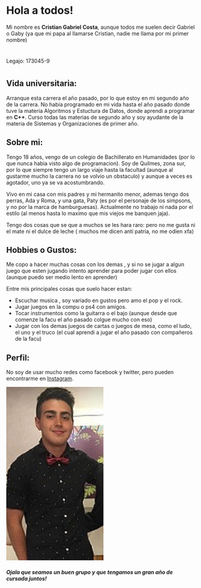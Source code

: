# Hola a todos! 
Mi nombre es **Cristian Gabriel Costa**, aunque todos me suelen decir Gabriel o Gaby (ya que mi papa al llamarse Cristian, nadie me llama por mi primer nombre)
#
Legajo: 173045-9
#
## Vida universitaria:
Arranque esta carrera el año pasado, por lo que estoy en mi segundo año de la carrera. No habia programado en mi vida hasta el año pasado donde tuve la materia Algoritmos y Estuctura de Datos, donde aprendi a programar en **C++**.
Curso todas las materias de segundo año y soy ayudante de la materia de Sistemas y Organizaciones de primer año.
## Sobre mi:
Tengo 18 años, vengo de un colegio de Bachillerato en Humanidades (por lo que nunca habia visto algo de programacion).
Soy de Quilmes, zona sur, por lo que siempre tengo un largo viaje hasta la facultad (aunque al gustarme mucho la carrera no se volvio un obstaculo) y aunque a veces es agotador, uno ya se va acostumbrando.

Vivo en mi casa con mis padres y mi hermanito menor, ademas tengo dos  perras, Ada y Roma, y una gata, Paty (es por el personaje de los simpsons, y no por la marca de hamburguesas). Actualmente no trabajo ni nada por el estilo (al menos hasta lo maximo que mis viejos me banquen jaja).

Tengo dos cosas que se que a muchos se les hara raro: pero no me gusta ni el mate ni el dulce de leche ( muchos me dicen anti patria, no me odien xfa)

##  Hobbies o Gustos:
Me copo a hacer muchas cosas con los demas , y si no se jugar a algun juego que esten jugando intento aprender para poder jugar con ellos (aunque puedo ser medio lento en aprender)

Entre mis principales cosas que suelo hacer estan:

- Escuchar musica , soy variado en gustos pero amo el pop y el rock.
- Jugar juegos en la compu o ps4 con amigos.
- Tocar instrumentos como la guitarra o el bajo (aunque desde que comenze la facu el año pasado colgue mucho con eso)
-  Jugar con los demas juegos de cartas o juegos de mesa, como el ludo, el uno y el truco (el cual aprendi a jugar el año pasado con compañeros de la facu)

## Perfil:

No soy de usar mucho redes como facebook y twitter, pero pueden encontrarme en [Instagram](https://www.instagram.com/gabycosta04/?hl=es-la).

![Im](imagen3.jpg "Una foto vieja pero la mas formal que tengo a mano")

##### Ojala que seamos un buen grupo y que  tengamos un gran año de cursada juntos!
